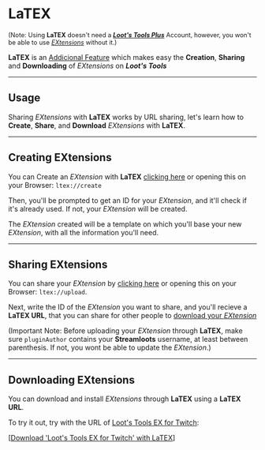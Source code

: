 # LaTEX

<sup style="font-size: 90%">(Note: Using **LaTEX** doesn't need a [***Loot's Tools Plus***](../../plus) Account, however, you won't be able to use [*EXtensions*](../../extensions) without it.)</sup>

**LaTEX** is an [Addicional Feature](../) which makes easy the **Creation**, **Sharing** and **Downloading** of *EXtensions* on ***Loot's Tools***

---

## Usage


Sharing *EXtensions* with **LaTEX** works by URL sharing, let's learn how to **Create**, **Share**, and **Download** *EXtensions* with **LaTEX**.

---

## Creating EXtensions

You can Create an *EXtension* with **LaTEX** [clicking here](ltex://create) or opening this on your Browser: ```ltex://create```

Then, you'll be prompted to get an ID for your *EXtension*, and it'll check if it's already used. If not, your *EXtension* will be created.

The *EXtension* created will be a template on which you'll base your new *EXtension*, with all the information you'll need.

---

## Sharing EXtensions

You can share your *EXtension* by [clicking here](ltex://upload) or opening this on your Browser: ```ltex://upload```.

Next, write the ID of the *EXtension* you want to share, and you'll recieve a **LaTEX URL**, that you can share for other people to [download your *EXtension*](#downloading-extensions)

(Important Note: Before uploading your *EXtension* through **LaTEX**, make sure ```pluginAuthor``` contains your **Streamloots** username, at least between parenthesis. If not, you wont be able to update the *EXtension*.)

---

## Downloading EXtensions

You can download and install *EXtensions* through **LaTEX** using a **LaTEX URL**. 

To try it out, try with the URL of [Loot's Tools EX for Twitch](../../extensions/twitch): 

[[Download 'Loot's Tools EX for Twitch' with LaTEX](https://lootstrading.darye.dev/latex/twitchEX)] 
